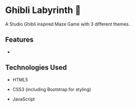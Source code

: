 # Ghibli Labyrinth 🏰

A Studio Ghibli inspired Maze Game with 3 different themes.

## Features

* 

## Technologies Used

* HTML5

* CSS3 (including Bootstrap for styling)

* JavaScript



